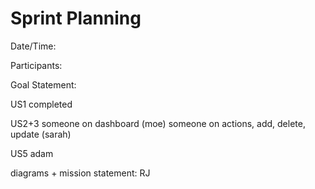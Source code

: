 # Sprint Planning

Date/Time: 

Participants: 

Goal Statement: 






US1 completed

US2+3
someone on dashboard (moe)
someone on actions, add, delete, update (sarah)

US5 adam

diagrams + mission statement: RJ